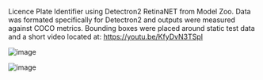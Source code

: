Licence Plate Identifier using Detectron2 RetinaNET from Model Zoo. Data was formated specifically for Detectron2 and outputs were measured against COCO metrics.
Bounding boxes were placed around static test data and a short video located at: https://youtu.be/KfyDvN3TSpI

![image](https://user-images.githubusercontent.com/26238754/215624719-ba7488c9-bae8-4d2b-b224-44c79e1884c5.png)

![image](https://user-images.githubusercontent.com/26238754/215624988-2c573048-1e14-4cf2-b2ce-3d0903176db2.png)

